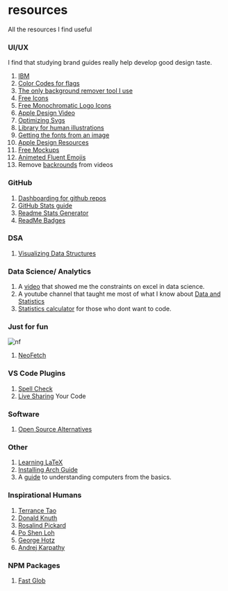 
# resources
All the resources I find useful

### UI/UX 

I find that studying brand guides really help develop good design taste. 

1. [IBM](https://www.ibm.com/design/language/)
2. [Color Codes for flags](https://www.flagcolorcodes.com/uganda)
3. [The only background remover tool I use](https://www.remove.bg/)
4. [Free Icons](https://freeicons.io/)
5. [Free Monochromatic Logo Icons](https://simpleicons.org/?q=iMovie)
6. [Apple Design Video](https://www.youtube.com/watch?v=RsbS5JWxFyk&list=PPSV)
7. [Optimizing Svgs](https://github.com/svg/svgo)
8. [Library for human illustrations](https://www.humaaans.com/)
9. [Getting the fonts from an image](https://www.myfonts.com/pages/whatthefont)
10. [Apple Design Resources](https://developer.apple.com/design/resources/)
11. [Free Mockups](https://www.mockupworld.co/)
12. [Animeted Fluent Emojis](https://animated-fluent-emoji.vercel.app/)
13. Remove [backrounds](https://www.unscreen.com/) from videos

### GitHub

1. [Dashboarding for github repos](https://repo-tracker.com)
2. [GitHub Stats guide](https://github.com/jdevfullstack/github-stats-guide)
3. [Readme Stats Generator](https://gh-stats-gen.vercel.app/)
4. [ReadMe Badges](https://github.com/alexandresanlim/Badges4-README.md-Profile)

### DSA 
1. [Visualizing Data Structures](https://visualgo.net/en)

### Data Science/ Analytics
1. A [video](https://www.youtube.com/watch?v=0pJA8WxTAYI&pp=ygUQbmRjIGRhdGEgc2NpZW5jZQ%3D%3D) that showed me the constraints on excel in data science.
2. A youtube channel that taught me most of what I know about [Data and Statistics](https://www.youtube.com/@datatab)
3. [Statistics calculator](https://datatab.net/statistics-calculator/charts) for those who dont want to code.

### Just for fun

![nf](https://github.com/user-attachments/assets/10571098-68dc-4cc6-a761-47a9325644f0) 
1. [NeoFetch](https://github.com/dylanaraps/neofetch/wiki/Installation)

### VS Code Plugins

1. [Spell Check](https://marketplace.visualstudio.com/items?itemName=streetsidesoftware.code-spell-checker)
2. [Live Sharing](https://marketplace.visualstudio.com/items?itemName=MS-vsliveshare.vsliveshare) Your Code

### Software

1. [Open Source Alternatives](https://www.opensourcealternative.to/)

### Other

1. [Learning LaTeX](https://www.cs.princeton.edu/courses/archive/spr10/cos433/Latex/latex-guide.pdf)
2. [Installing Arch Guide](https://gist.github.com/mjkstra/96ce7a5689d753e7a6bdd92cdc169bae)
3. A [guide](https://cpu.land/) to understanding computers from the basics. 

### Inspirational Humans

1. [Terrance Tao](https://terrytao.wordpress.com/)
2. [Donald Knuth](https://www-cs-faculty.stanford.edu/~knuth/)
3. [Rosalind Pickard](https://web.media.mit.edu/~picard/)
4. [Po Shen Loh](https://www.poshenloh.com/)
5. [George Hotz](https://geohot.com/)
6. [Andrej Karpathy](https://karpathy.ai/)

### NPM Packages
1. [Fast Glob](https://github.com/mrmlnc/fast-glob)
